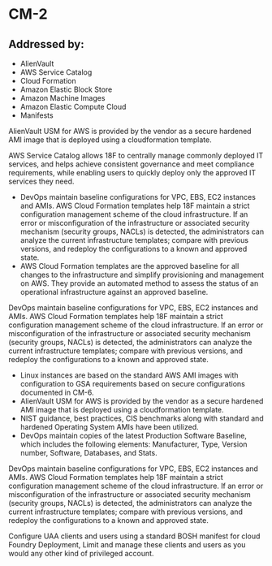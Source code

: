 # CM-2
## Addressed by:
 - AlienVault
 - AWS Service Catalog
 - Cloud Formation
 - Amazon Elastic Block Store
 - Amazon Machine Images
 - Amazon Elastic Compute Cloud
 - Manifests


AlienVault USM for AWS is provided by the vendor as a secure hardened AMI image that is deployed using a cloudformation template.




AWS Service Catalog allows 18F to centrally manage commonly deployed IT services, and helps achieve consistent governance and meet compliance requirements, while enabling users to quickly deploy only the approved IT services they need.




- DevOps maintain baseline configurations for VPC, EBS, EC2 instances and AMIs. AWS Cloud Formation templates help 18F maintain a strict configuration management scheme of the cloud infrastructure. If an error or misconfiguration of the infrastructure or associated security mechanism (security groups, NACLs) is detected, the administrators can analyze the current infrastructure templates; compare with previous versions, and redeploy the configurations to a known and approved state.
- AWS Cloud Formation templates are the approved baseline for all changes to the infrastructure and simplify provisioning and management on AWS. They provide an automated method to assess the status of an operational infrastructure against an approved baseline.





DevOps maintain baseline configurations for VPC, EBS, EC2 instances and AMIs. AWS Cloud Formation templates help 18F maintain a strict configuration management scheme of the cloud infrastructure. If an error or misconfiguration of the infrastructure or associated security mechanism (security groups, NACLs) is detected, the administrators can analyze the current infrastructure templates; compare with previous versions, and redeploy the configurations to a known and approved state.




- Linux instances are based on the standard AWS AMI images with configuration to GSA requirements based on secure configurations documented in CM-6.
- AlienVault USM for AWS is provided by the vendor as a secure hardened AMI image that is deployed using a cloudformation template.
- NIST guidance, best practices, CIS benchmarks along with standard and hardened Operating System AMIs have been utilized.
- DevOps maintain copies of the latest Production Software Baseline, which includes the following elements: Manufacturer, Type, Version number, Software, Databases, and Stats.





DevOps maintain baseline configurations for VPC, EBS, EC2 instances and AMIs. AWS Cloud Formation templates help 18F maintain a strict configuration management scheme of the cloud infrastructure. If an error or misconfiguration of the infrastructure or associated security mechanism (security groups, NACLs) is detected, the administrators can analyze the current infrastructure templates; compare with previous versions, and redeploy the configurations to a known and approved state.




Configure UAA clients and users using a standard BOSH manifest for cloud Foundry Deployment, Limit and manage these clients and users as you would any other kind of privileged account.



